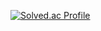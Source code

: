 [![Solved.ac Profile](http://mazassumnida.wtf/api/generate_badge?boj=lbs3828)](https://solved.ac/lbs3828)
